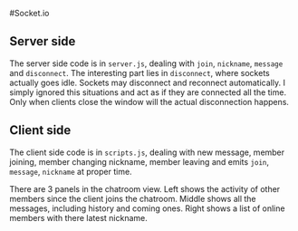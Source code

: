 #Socket.io

## Server side
The server side code is in ``server.js``, dealing with ``join``, 
``nickname``, ``message`` and ``disconnect``. The interesting part
lies in ``disconnect``, where sockets actually goes idle. Sockets
may disconnect and reconnect automatically. I simply ignored this
situations and act as if they are connected all the time. Only when
clients close the window will the actual disconnection happens.

## Client side
The client side code is in ``scripts.js``, dealing with new message,
member joining, member changing nickname, member leaving and emits
``join``, ``message``, ``nickname`` at proper time.

There are 3 panels in the chatroom view. Left shows the activity of
other members since the client joins the chatroom. Middle shows all
the messages, including history and coming ones. Right shows a list
of online members with there latest nickname.